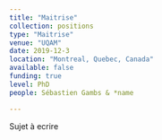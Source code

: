 ```yaml
---
title: "Maitrise"
collection: positions
type: "Maitrise"
venue: "UQAM"
date: 2019-12-3
location: "Montreal, Quebec, Canada"
available: false
funding: true
level: PhD
people: Sébastien Gambs & *name

---
```


Sujet à ecrire
